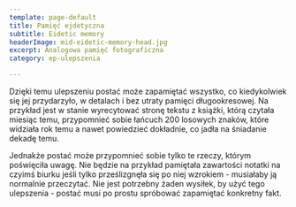 ```yaml
---
template: page-default
title: Pamięć ejdetyczna
subtitle: Eidetic memory
headerImage: mid-eidetic-memory-head.jpg
excerpt: Analogowa pamięć fotograficzna
category: ep-ulepszenia

---
```

Dzięki temu ulepszeniu postać może zapamiętać wszystko, co kiedykolwiek się jej przydarzyło, w detalach i bez utraty pamięci długookresowej. Na przykład jest w stanie wyrecytować stronę tekstu z książki, którą czytała miesiąc temu, przypomnieć sobie łańcuch 200 losowych znaków, które widziała rok temu a nawet powiedzieć dokładnie, co jadła na śniadanie dekadę temu.

Jednakże postać może przypomnieć sobie tylko te rzeczy, którym poświęciła uwagę. Nie będzie na przykład pamiętała zawartości notatki na czyimś biurku jeśli tylko prześlizgnęła się po niej wzrokiem - musiałaby ją normalnie przeczytać. Nie jest potrzebny żaden wysiłek, by użyć tego ulepszenia - postać musi po prostu spróbować zapamiętać konkretny fakt.
